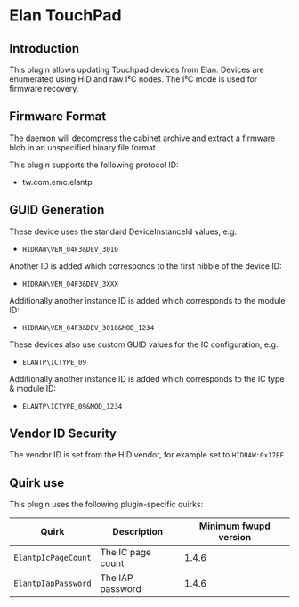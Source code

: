 Elan TouchPad
=============

Introduction
------------

This plugin allows updating Touchpad devices from Elan. Devices are enumerated
using HID and raw I²C nodes. The I²C mode is used for firmware recovery.

Firmware Format
---------------

The daemon will decompress the cabinet archive and extract a firmware blob in
an unspecified binary file format.

This plugin supports the following protocol ID:

 * tw.com.emc.elantp

GUID Generation
---------------

These device uses the standard DeviceInstanceId values, e.g.

 * `HIDRAW\VEN_04F3&DEV_3010`

Another ID is added which corresponds to the first nibble of the device ID:

 * `HIDRAW\VEN_04F3&DEV_3XXX`

Additionally another instance ID is added which corresponds to the module ID:

 * `HIDRAW\VEN_04F3&DEV_3010&MOD_1234`

These devices also use custom GUID values for the IC configuration, e.g.

 * `ELANTP\ICTYPE_09`
 
 Additionally another instance ID is added which corresponds to the IC type & module ID:

 * `ELANTP\ICTYPE_09&MOD_1234`

Vendor ID Security
------------------

The vendor ID is set from the HID vendor, for example set to `HIDRAW:0x17EF`

Quirk use
---------

This plugin uses the following plugin-specific quirks:

| Quirk                  | Description                               | Minimum fwupd version |
|------------------------|-------------------------------------------|-----------------------|
| `ElantpIcPageCount`    | The IC page count                         | 1.4.6                 |
| `ElantpIapPassword`    | The IAP password                          | 1.4.6                 |

